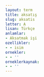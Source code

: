 ```yaml
---
layout: term
title: aksatış
slug: aksatis
letter: A
lisan: Türkçe
anlamlar:
- Aksatmak işi
ozellikler:
- - isim
ornekler:
- - ''
orneklerkaynak:
- - ''
---
```

